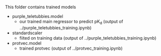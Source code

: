 This folder contains trained models
- purple_teletubbies.model
  - our trained main regressor to predict pK<sub>d</sub> (output of ../purple_teletubbies_training.ipynb)
- standardscaler
  - fiited on training data (output of ../purple_teletubbies_training.ipynb)
- protvec.model
  - trained protvec (output of ../protvec_training.ipynb)
